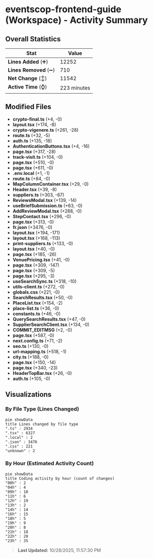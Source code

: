 # eventscop-frontend-guide (Workspace) - Activity Summary 

## Overall Statistics

| Stat                   | Value                                                             |
| ---------------------- | ----------------------------------------------------------------- |
| **Lines Added** (➕)   | 12252                                          |
| **Lines Removed** (➖) | 710                                        |
| **Net Change** (↕)    | 11542                |
| **Active Time** (⌚)   | 223 minutes |


## Modified Files
- **crypto-final.ts** (+4, -0)
- **layout.tsx** (+174, -8)
- **crypto-vigenere.ts** (+261, -28)
- **route.ts** (+32, -5)
- **auth.ts** (+135, -18)
- **AuthenticationButtons.tsx** (+4, -16)
- **page.tsx** (+317, -28)
- **track-visit.ts** (+104, -0)
- **page.tsx** (+510, -0)
- **page.tsx** (+611, -0)
- **.env.local** (+1, -1)
- **route.ts** (+84, -0)
- **MapColumnContainer.tsx** (+29, -0)
- **Header.tsx** (+39, -8)
- **suppliers.ts** (+303, -67)
- **ReviewsModal.tsx** (+139, -14)
- **useBriefSubmission.ts** (+63, -0)
- **AddReviewModal.tsx** (+288, -0)
- **StepContact.tsx** (+296, -0)
- **page.tsx** (+313, -0)
- **fr.json** (+3476, -0)
- **layout.tsx** (+194, -171)
- **layout.tsx** (+168, -113)
- **print-suppliers.ts** (+133, -0)
- **layout.tsx** (+40, -0)
- **page.tsx** (+185, -26)
- **VenuePricing.tsx** (+41, -0)
- **page.tsx** (+309, -147)
- **page.tsx** (+309, -5)
- **page.tsx** (+295, -3)
- **useSearchSync.ts** (+318, -10)
- **utils-client.ts** (+272, -0)
- **globals.css** (+221, -0)
- **SearchResults.tsx** (+50, -0)
- **PlaceList.tsx** (+154, -2)
- **place-list.ts** (+36, -0)
- **constants.ts** (+46, -0)
- **QuerySearchResults.tsx** (+47, -0)
- **SupplierSearchClient.tsx** (+134, -0)
- **COMMIT_EDITMSG** (+2, -0)
- **page.tsx** (+587, -0)
- **next.config.ts** (+71, -2)
- **seo.ts** (+130, -0)
- **url-mapping.ts** (+518, -1)
- **city.ts** (+188, -0)
- **page.tsx** (+150, -14)
- **page.tsx** (+340, -23)
- **HeaderTopBar.tsx** (+26, -0)
- **auth.ts** (+105, -0)

## Visualizations

### By File Type (Lines Changed)

```mermaid
pie showData
title Lines changed by file type
".ts" : 2934
".tsx" : 6327
".local" : 2
".json" : 3476
".css" : 221
"unknown" : 2
```

### By Hour (Estimated Activity Count)

```mermaid
pie showData
title Coding activity by hour (count of changes)
"00h" : 2
"04h" : 4
"09h" : 10
"11h" : 6
"12h" : 19
"13h" : 2
"14h" : 14
"16h" : 15
"18h" : 5
"19h" : 9
"20h" : 8
"21h" : 18
"22h" : 20
"23h" : 35
```


> **Last Updated:** 10/28/2025, 11:57:30 PM